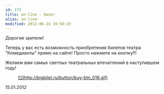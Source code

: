 ```yaml
---
id: 173
title: on-line - билет
alias: on-line-
modified: 2012-06-24 19:50:19
---
```


Дорогие зрители!

Теперь у вас есть возможность приобретения билетов театра "Комедианты" прямо на сайте! Просто нажмите на кнопку!!!

Желаем вам самых светлых театральных впечатлений в наступившем году!

<figure><a href="http://bigbilet.ru/ticket-client/?owner=B38F500DAFE5B638E040115529B046C5 title="Купить билеты ОН-ЛАЙН"">
![](http://bigbilet.ru/button/buy-btn_016.gif)
</a></figure>

15.01.2012

